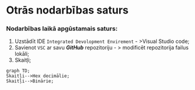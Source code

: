 # Otrās nodarbības saturs

### Nodarbības laikā apgūstamais saturs:

1. Uzstādīt IDE `Integrated Devolopment Envirement` - >Visual Studio code;
2. Savienot `VSC` ar savu **_*GitHub*_** repozitoriju - > modificēt repozitorija failus lokāli;
3. Skaitļi;

```mermaid
graph TD;
Skaitļi-->Hex decimālie;
Skaitļi-->Binārie;

```
